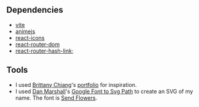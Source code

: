 ## Dependencies
* [vite](https://vitejs.dev)
* [animejs](https://www.npmjs.com/package/animejs)
* [react-icons](https://www.npmjs.com/package/react-icons)
* [react-router-dom](https://www.npmjs.com/package/react-router-dom)
* [react-router-hash-link](https://www.npmjs.com/package/react-router-hash-link);

## Tools
* I used [Brittany Chiang](https://github.com/bchiang7)'s [portfolio](https://v4.brittanychiang.com) for inspiration.
* I used [Dan Marshall](https://github.com/danmarshall)'s [Google Font to Svg Path](https://danmarshall.github.io/google-font-to-svg-path/) to create an SVG of my name. The font is [Send Flowers](https://fonts.google.com/specimen/Send+Flowers).